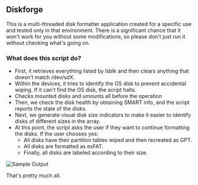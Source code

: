## Diskforge
This is a multi-threaded disk formatter application created for a specific use and tested only in that environment. There is a significant chance that it won't work for you without some modifications, so please don't just run it without checking what's going on.

### What does this script do?
- First, it retrieves everything listed by lsblk and then clears anything that doesn't match /dev/sdX.
- Within the devices, it tries to identify the OS disk to prevent accidental wiping. If it can't find the OS disk, the script halts.
- Checks mounted disks and umounts all before the operation
- Then, we check the disk health by obtaining SMART info, and the script reports the state of the disks.
- Next, we generate visual disk size indicators to make it easier to identify disks of different sizes in the array.
- At this point, the script asks the user if they want to continue formatting the disks. If the user chooses yes:
  - All disks have their partition tables wiped and then recreated as GPT.
  - All disks are formatted as exFAT.
  - Finally, all disks are labeled according to their size.
 
![Sample Output](https://i.gyazo.com/a939ee6f7a0a3e4a0b0c4a8c19b8b5d2.png)


That's pretty much all.
